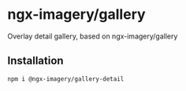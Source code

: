 # ngx-imagery/gallery

Overlay detail gallery, based on ngx-imagery/gallery

## Installation

`npm i @ngx-imagery/gallery-detail`
